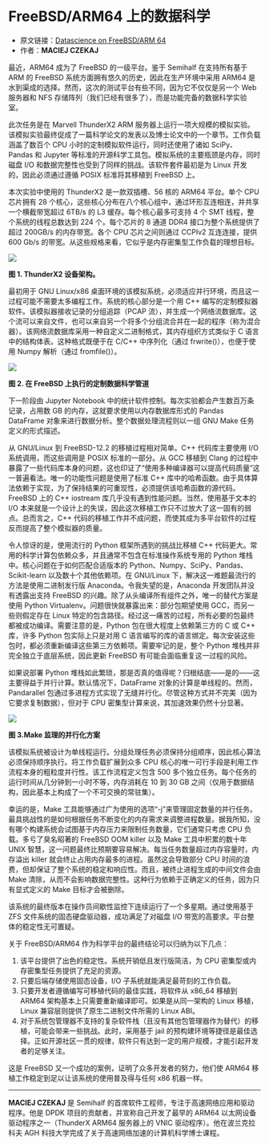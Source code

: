 # FreeBSD/ARM64 上的数据科学

- 原文链接：[Datascience on FreeBSD/ARM 64](https://freebsdfoundation.org/wp-content/uploads/2022/04/Data-Science-on-FreeBSDARM64.pdf)
- 作者：**MACIEJ CZEKAJ**

最近，ARM64 成为了 FreeBSD 的一级平台。鉴于 Semihalf 在支持所有基于 ARM 的 FreeBSD 系统方面拥有悠久的历史，因此在生产环境中采用 ARM64 是水到渠成的选择。然而，这次的测试平台有些不同，因为它不仅仅是另一个 Web 服务器和 NFS 存储阵列（我们已经有很多了），而是功能完备的数据科学实验室。

此次任务是在 Marvell ThunderX2 ARM 服务器上运行一项大规模的模拟实验。该模拟实验最终促成了一篇科学论文的发表以及博士论文中的一个章节。工作负载涵盖了数百个 CPU 小时的定制模拟软件运行，同时还使用了诸如 SciPy、Pandas 和 Jupyter 等标准的开源科学工具包。模拟系统的主要瓶颈是内存，同时磁盘 I/O 和数据完整性也受到了同样的挑战。该软件套件最初是为 Linux 开发的，因此必须通过遵循 POSIX 标准将其移植到 FreeBSD 上。

本次实验中使用的 ThunderX2 是一款双插槽、56 核的 ARM64 平台。单个 CPU 芯片拥有 28 个核心，这些核心分布在八个核心组中，通过环形互连相连，并共享一个横截带宽超过 6TB/s 的 L3 缓存。每个核心最多可支持 4 个 SMT 线程，整个系统的线程总数达到 224 个。每个芯片的 8 通道 DDR4 接口为整个系统提供了超过 200GB/s 的内存带宽。各个 CPU 芯片之间则通过 CCPIv2 互连连接，提供 600 Gb/s 的带宽。从这些规格来看，它似乎是内存密集型工作负载的理想目标。

![](https://github.com/user-attachments/assets/3de1f087-3fbd-4322-9349-5c308c604ce1)

**图 1. ThunderX2 设备架构。**

最初用于 GNU Linux/x86 桌面环境的该模拟系统，必须适应并行环境，而且这一过程可能不需要太多编程工作。系统的核心部分是一个用 C++ 编写的定制模拟器软件。该模拟器接收记录的分组追踪（PCAP 流），并生成一个网络流数据库。这个流可以来自文件，也可以来自另一个将多个分组流合并在一起的程序（称为混合器）。该网络流数据库采用一种自定义二进制格式，其内存组织方式类似于 C 语言中的结构体表。这种格式既便于在 C/C++ 中序列化（通过 frwrite()），也便于使用 Numpy 解析（通过 fromfile()）。

![](https://github.com/user-attachments/assets/3c8406d5-1c7e-450d-a0fb-45fc3a40f4d5)

**图 2. 在 FreeBSD 上执行的定制数据科学管道**

下一阶段由 Jupyter Notebook 中的统计软件控制。每次实验都会产生数百万条记录，占用数 GB 的内存，这就要求使用以内存数据库形式的 Pandas DataFrame 对象来进行数据分析。整个数据处理流程则以一组 GNU Make 任务定义的形式描述。

从 GNU/Linux 到 FreeBSD-12.2 的移植过程相对简单。C++ 代码库主要使用 I/O 系统调用，而这些调用是 POSIX 标准的一部分。从 GCC 移植到 Clang 的过程中暴露了一些代码库本身的问题，这也印证了“使用多种编译器可以提高代码质量”这一普遍看法。唯一的功能性问题是使用了标准 C++ 库中的哈希函数。由于具体算法依赖于实现，为了保持结果的可重现性，必须提供该哈希函数的源代码。FreeBSD 上的 C++ iostream 库几乎没有遇到性能问题。当然，使用基于文本的 I/O 本来就是一个设计上的失误，因此这次移植工作只不过放大了这一固有的弱点。总而言之，C++ 代码的移植工作并不成问题，而使其成为多平台软件的过程反而提高了整个模拟器的质量。

令人惊讶的是，使用流行的 Python 框架所遇到的挑战比移植 C++ 代码更大。常用的科学计算包依赖众多，并且通常不包含在标准操作系统专用的 Python 堆栈中。核心问题在于如何匹配合适版本的 Python、Numpy、SciPy、Pandas、Scikit-learn 以及数十个其他依赖项。在 GNU/Linux 下，解决这一难题最流行的方法是使用二进制发行版 Anaconda。令我失望的是，Anaconda 开发团队并没有透露出支持 FreeBSD 的兴趣。除了从头编译所有组件之外，唯一的替代方案是使用 Python Virtualenv。问题很快就暴露出来：部分包期望使用 GCC，而另一些则假定存在 Linux 特定的包含路径。经过这一痛苦的过程，所有必要的包最终都被成功编译。需要注意的是，Python 包在很大程度上依赖第三方的 C 或 C++ 库，许多 Python 包实际上只是对用 C 语言编写的库的语言绑定。每次安装这些包时，都必须重新编译这些第三方依赖项。需要牢记的是，整个 Python 堆栈并非完全独立于底层系统，因此更新 FreeBSD 有可能会面临重复这一过程的风险。

如果说部署 Python 堆栈如此繁琐，那是否真的值得呢？归根结底——是的——这主要得益于并行计算。默认情况下，DataFrame 对象的计算是单线程的。然而，Pandarallel 包通过多进程方式实现了无缝并行化。尽管这种方式并不完美（因为它要求复制数据），但对于 CPU 密集型计算来说，其加速效果仍然十分显著。

![](https://github.com/user-attachments/assets/403adffa-d2f2-4398-858d-d79b9db770b4)

**图 3.Make 监理的并行化方案**

该模拟系统被设计为单线程运行。分组处理任务必须保持分组顺序，因此核心算法必须保持顺序执行。将工作负载扩展到众多 CPU 核心的唯一可行手段是利用工作流程本身的粗粒度并行性。该工作流程定义包含 500 多个独立任务。每个任务的运行时间从几分钟到一小时不等，内存消耗在 10 到 30 GB 之间（仅用于数据结构，因此基本上构成了一个不可交换的常驻集）。

幸运的是，Make 工具能够通过广为使用的选项“-j”来管理固定数量的并行任务。最具挑战性的是如何根据任务不断变化的内存需求来调整进程数量。据我所知，没有哪个构建系统会试图基于内存压力来限制任务数量，它们通常只考虑 CPU 负载。多亏了臭名昭著的 FreeBSD OOM killer 以及 Make 工具中积累的数十年 UNIX 智慧，这一问题最终比预期要容易解决。每当任务数量超过内存容量时，内存溢出 killer 就会终止占用内存最多的进程。虽然这会导致部分 CPU 时间的浪费，但却保证了整个系统的稳定和响应性。而且，被终止进程生成的中间文件会由 Make 清除，从而不会影响数据完整性。这种行为依赖于正确定义的任务，因为只有显式定义的 Make 目标才会被删除。

该系统的最终版本在操作员间歇性监控下连续运行了一个多星期。通过使用基于 ZFS 文件系统的固态硬盘驱动器，成功满足了对磁盘 I/O 带宽的高要求。平台整体的稳定性无可置疑。

关于 FreeBSD/ARM64 作为科学平台的最终结论可以归纳为以下几点：  
1. 该平台提供了出色的稳定性。系统开销低且发行版简洁，为 CPU 密集型或内存密集型任务提供了充足的资源。  
2. 只要后端存储使用固态设备，I/O 子系统就能满足最苛刻的工作负载。  
3. 只要开发者遵循编写可移植代码的最佳实践，将软件从 x86_64 移植到 ARM64 架构基本上只需要重新编译即可。如果是从同一架构的 Linux 移植，Linux 兼容层则提供了原生二进制文件所需的 Linux ABI。  
4. 对于系统包管理器不支持的复杂软件栈（且没有其他包管理器作为替代）的移植，可能会带来一些挑战。此时，采用基于 jail 的预构建环境等捷径是最佳选择。正如开源社区一贯的规律，软件只有达到一定的用户规模，才能引起开发者的足够关注。

这是 FreeBSD 又一个成功的案例，证明了众多开发者的努力，他们使 ARM64 移植工作稳定到足以让该系统的使用普及得与任何 x86 机器一样。

---

**MACIEJ CZEKAJ** 是 Semihalf 的首席软件工程师，专注于高速网络应用和驱动程序。他是 DPDK 项目的贡献者，并宣称自己开发了最早的 ARM64 以太网设备驱动程序之一（ThunderX ARM64 服务器上的 VNIC 驱动程序）。他在波兰克拉科夫 AGH 科技大学完成了关于高速网络加速的计算机科学博士课程。

